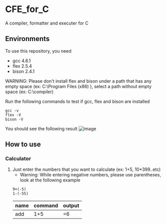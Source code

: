 # CFE_for_C
A compiler, formatter and executer for C

## Environments
To use this repository, you need 
 * gcc 4.6.1
 * flex 2.5.4
 * bison 2.4.1
 
WARNING: Please don't install flex and bison under a path that has any empty space (ex: C:\Program Files (x86) ), select a path without empty space (ex: C:\compiler)

Run the following commands to test if gcc, flex and bison are installed
```
gcc -v
flex -V
bison -V
```
You should see the following result
![image](https://user-images.githubusercontent.com/92793837/220815692-7b47de4e-008e-4019-8b3d-65f6f2f6196c.png)

## How to use

### Calculator

1. Just enter the numbers that you want to calculate (ex: 1+5, 10*399..etc)
     - Warning: While entering negative numbers, please use parentheses, look at the following example
     ```
     9+(-5)
     1-(-55)
     ```
     |name|command|output|
     |-|-|-|
     |add|1+5|=6|
